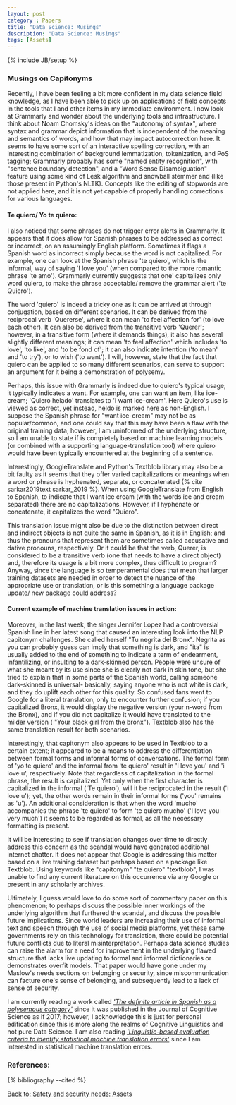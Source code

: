 ```yaml
---
layout: post
category : Papers
title: "Data Science: Musings"
description: "Data Science: Musings"
tags: [Assets]
---
```

{% include JB/setup %}


### __Musings on Capitonyms__

Recently, I have been feeling a bit more confident in my data science field knowledge, as I have been able to pick up on applications of field concepts in the tools that I and other items in my immediate environment. I now look at Grammarly and wonder about the underlying tools and infrastructure. I think about Noam Chomsky's ideas on the "autonomy of syntax", where syntax and grammar depict information that is independent of the meaning and semantics of words,  and how that may impact autocorrection here. It seems to have some sort of an interactive spelling correction, with an interesting combination of background lemmatization, tokenization, and PoS tagging; Grammarly probably has some "named entity recognition", with "sentence boundary detection", and a "Word Sense Disambiguation" feature using some kind of Lesk algorithm and snowball stemmer and (like those present in Python's NLTK). Concepts like the editing of stopwords are not applied here, and it is not yet capable of properly handling corrections for various languages.


#### Te quiero/ Yo te quiero:

I also noticed that some phrases do not trigger error alerts in Grammarly. It appears that it does allow for Spanish phrases to be addressed as correct or incorrect, on an assumingly English platform. Sometimes it flags a Spanish word as incorrect simply because the word is not capitalized. For example, one can look at the Spanish phrase 'te quiero', which is the informal, way of saying 'I love you' (when compared to the more romantic phrase 'te amo'). Grammarly currently suggests that one' capitalizes only word quiero, to make the phrase acceptable/ remove the grammar alert ('te Quiero'). 

The word 'quiero' is indeed a tricky one as it can be arrived at through conjugation, based on different scenarios. It can be derived from the reciprocal verb 'Quererse', where it can mean 'to feel affection for' (to love each other). It can also be derived from the transitive verb 'Querer'; however, in a transitive form (where it demands things), it also has several slightly different meanings; it can mean 'to feel affection' which includes 'to love', 'to like', and 'to be fond of'; it can also indicate intention ('to mean' and 'to try'), or to wish ('to want'). I will, however, state that the fact that quiero can be applied to so many different scenarios, can serve to support an argument for it being a demonstration of polysemy.

Perhaps, this issue with Grammarly is indeed due to quiero's typical usage; it typically indicates a want. For example, one can want an item, like ice-cream; 'Quiero helado' translates to 'I want ice-cream'. Here Quiero's use is viewed as correct, yet instead, heldo is marked here as non-English. I suppose the Spanish phrase for "want ice-cream" may not be as popular/common, and one could say that this may have been a flaw with the original training data; however, I am uninformed of the underlying  structure, so I am unable to state if is completely based on machine learning models (or combined with a supporting language-translation tool) where quiero would have been typically encountered at the beginning of a sentence. 

Interestingly, GoogleTranslate and Python's Textblob library may also be a bit faulty as it seems that they offer varied capitalizations or meanings when a word or phrase is hyphenated, separate, or concatenated {% cite sarkar2019text sarkar_2019 %}. When using GoogleTranslate from English to Spanish, to indicate that I want ice cream (with the words ice and cream separated) there are no capitalizations. However, if I hyphenate or concatenate, it capitalizes the word "Quiero". 

This translation issue might also be due to the distinction between direct and indirect objects is not quite the same in Spanish, as it is in English; and thus the pronouns that represent them are sometimes called accusative and dative pronouns, respectively. Or it could be that the verb, Querer,  is considered to be a transitive verb (one that needs to have a direct object) and, therefore its usage is a bit more complex, thus difficult to program? Anyway, since the language is so temperamental does that mean that larger training datasets are needed in order to detect the nuance of the appropriate use or translation, or is this something a language package update/ new package could address?

#### Current example of machine translation issues in action:

Moreover, in the last week, the singer Jennifer Lopez had a controversial Spanish line in her latest song that caused an interesting look into the NLP capitonym challenges. She called herself "Tu negrita del Bronx". Negrita as you can probably guess can imply that something is dark, and "ita" is usually added to the end of something to indicate a term of endearment, infantilizing, or insulting to a dark-skinned person. People were unsure of what she meant by its use since she is clearly not dark in skin tone, but she tried to explain that in some parts of the Spanish world, calling someone dark-skinned is universal- basically, saying anyone who is not white is dark, and they do uplift each other for this quality. So confused fans went to Google for a literal translation, only to encounter further confusion; if you capitalized Bronx, it would display the negative version (your n-word from the Bronx), and if you did not capitalize it would have translated to the milder version ( "Your black girl from the bronx").  Textblob also has the same translation result for both scenarios.

Interestingly, that capitonym also appears to be used in Textblob to a certain extent; it appeared to be a means to address the differentiation between formal forms and informal forms of conversations.
The formal form of 'yo te quiero' and the informal from 'te quiero'  result in 'I love you' and  'i love u',  respectively. Note that regardless of capitalization in the formal phrase, the result is capitalized.  Yet only when the first character is capitalized in the informal ('Te quiero'), will it be reciprocated in the result ('I love u'); yet, the other words remain in their informal forms ('you' remains as 'u'). An additional consideration is that when the word 'mucho' accompanies the phrase 'te quiero' to form 'te quiero mucho' ('I love you very much')  it seems to be regarded as formal, as all the necessary formatting is present.

It will be interesting to see if translation changes over time to directly address this concern as the scandal would have generated additional internet chatter. It does not appear that Google is addressing this matter based on a live training dataset but perhaps based on a package like Textblob. Using keywords like "capitonym" "te quiero" "textblob", I was unable to find any current literature on this occurrence via any Google or present in any scholarly archives.

Ultimately, I guess would love to do some sort of commentary paper on this phenomenon; to perhaps discuss the possible inner workings of the underlying algorithm that furthered the scandal, and discuss the possible future implications. Since world leaders are increasing their use of informal text and speech through the use of social media platforms, yet these same governments rely on this technology for translation, there could be potential future conflicts due to literal misinterpretation. Perhaps data science studies can raise the alarm for a need for improvement in the underlying flawed structure that lacks live updating to formal and informal dictionaries or demonstrates overfit models. That paper would have gone under my Maslow's needs sections on belonging or security, since miscommunication can facture one's sense of belonging, and subsequently lead to a lack of sense of security.

I am currently reading a work called *['The definite article in Spanish as a polysemous category'](https://tinyurl.com/yyu3fxl2)* since it was published in the Journal of Cognitive Science as if 2017; however, I acknowledge this is just for personal edification since this is more along the realms of Cognitive Linguistics and not pure Data Science. I am also reading *['Linguistic-based evaluation criteria to identify statistical machine translation errors'](https://upcommons.upc.edu/handle/2117/7492)* since I am interested in statistical machine translation errors.


### References:

{% bibliography --cited %}


[Back to: Safety and security needs: Assets](https://llord1.github.io/2020/07/08/Assets)


